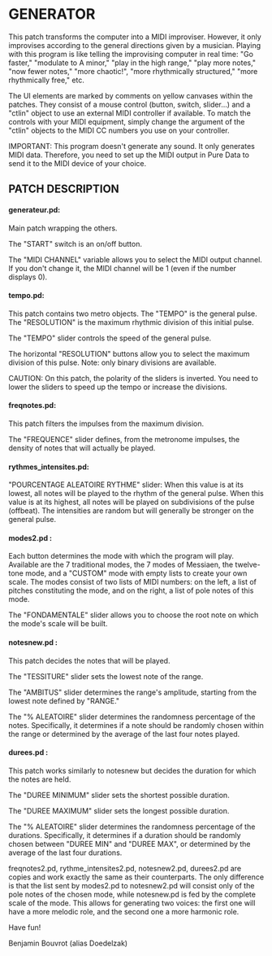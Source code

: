 # GENERATOR


This patch transforms the computer into a MIDI improviser. However, it only improvises according to the general directions given by a musician. Playing with this program is like telling the improvising computer in real time: "Go faster," "modulate to A minor," "play in the high range," "play more notes," "now fewer notes," "more chaotic!", "more rhythmically structured," "more rhythmically free," etc.

The UI elements are marked by comments on yellow canvases within the patches. They consist of a mouse control (button, switch, slider...) and a "ctlin" object to use an external MIDI controller if available. To match the controls with your MIDI equipment, simply change the argument of the "ctlin" objects to the MIDI CC numbers you use on your controller.

IMPORTANT: 
This program doesn't generate any sound. It only generates MIDI data. Therefore, you need to set up the MIDI output in Pure Data to send it to the MIDI device of your choice.


## PATCH DESCRIPTION


#### generateur.pd:
Main patch wrapping the others.

The "START" switch is an on/off button.

The "MIDI CHANNEL" variable allows you to select the MIDI output channel. If you don't change it, the MIDI channel will be 1 (even if the number displays 0).


#### tempo.pd:
This patch contains two metro objects. The "TEMPO" is the general pulse. The "RESOLUTION" is the maximum rhythmic division of this initial pulse.

The "TEMPO" slider controls the speed of the general pulse.

The horizontal "RESOLUTION" buttons allow you to select the maximum division of this pulse. Note: only binary divisions are available.

CAUTION: On this patch, the polarity of the sliders is inverted. You need to lower the sliders to speed up the tempo or increase the divisions.


#### freqnotes.pd:
This patch filters the impulses from the maximum division.

The "FREQUENCE" slider defines, from the metronome impulses, the density of notes that will actually be played.


#### rythmes_intensites.pd:
"POURCENTAGE ALEATOIRE RYTHME" slider: When this value is at its lowest, all notes will be played to the rhythm of the general pulse. When this value is at its highest, all notes will be played on subdivisions of the pulse (offbeat). The intensities are random but will generally be stronger on the general pulse.


#### modes2.pd :
Each button determines the mode with which the program will play. Available are the 7 traditional modes, the 7 modes of Messiaen, the twelve-tone mode, and a "CUSTOM" mode with empty lists to create your own scale. The modes consist of two lists of MIDI numbers: on the left, a list of pitches constituting the mode, and on the right, a list of pole notes of this mode.

The "FONDAMENTALE" slider allows you to choose the root note on which the mode's scale will be built.


#### notesnew.pd : 
This patch decides the notes that will be played.

The "TESSITURE" slider sets the lowest note of the range.

The "AMBITUS" slider determines the range's amplitude, starting from the lowest note defined by "RANGE."

The "% ALEATOIRE" slider determines the randomness percentage of the notes. Specifically, it determines if a note should be randomly chosen within the range or determined by the average of the last four notes played.


#### durees.pd : 
This patch works similarly to notesnew but decides the duration for which the notes are held.

The "DUREE MINIMUM" slider sets the shortest possible duration.

The "DUREE MAXIMUM" slider sets the longest possible duration.

The "% ALEATOIRE" slider determines the randomness percentage of the durations. Specifically, it determines if a duration should be randomly chosen between "DUREE MIN" and "DUREE MAX", or determined by the average of the last four durations.

freqnotes2.pd, rythme_intensites2.pd, notesnew2.pd, durees2.pd are copies and work exactly the same as their counterparts. The only difference is that the list sent by modes2.pd to notesnew2.pd will consist only of the pole notes of the chosen mode, while notesnew.pd is fed by the complete scale of the mode. This allows for generating two voices: the first one will have a more melodic role, and the second one a more harmonic role.


Have fun!

Benjamin Bouvrot (alias Doedelzak)
